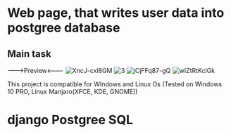 # Web page, that writes user data into postgree database
## Main task


--->Preview<---
![XncJ-cxl8GM](https://user-images.githubusercontent.com/86531927/152655057-01efddd8-40ad-427c-b2aa-8678ad71fd69.jpg)
![3](https://user-images.githubusercontent.com/86531927/152681998-bfaa272a-62dc-444a-a7c2-07ca793f7824.png)
![jCjFFq87-gQ](https://user-images.githubusercontent.com/86531927/152655074-7b411980-e44e-426d-8ff2-695da47f6bc1.jpg)
![wIZtRtKclGk](https://user-images.githubusercontent.com/86531927/152655079-7e3cecd4-9dae-4a7b-947a-a440124f2391.jpg)

This project is compatible for WIndows and Linux Os
(Tested on Windows 10 PRO, Linux Manjaro(XFCE, KDE, GNOME))
# django Postgree SQL
